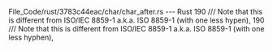 File_Code/rust/3783c44eac/char/char_after.rs --- Rust
190 /// Note that this is different from ISO/IEC 8859-1 a.k.a. ISO 8859-1 (with one less hypen),                                                             190 /// Note that this is different from ISO/IEC 8859-1 a.k.a. ISO 8859-1 (with one less hyphen),

